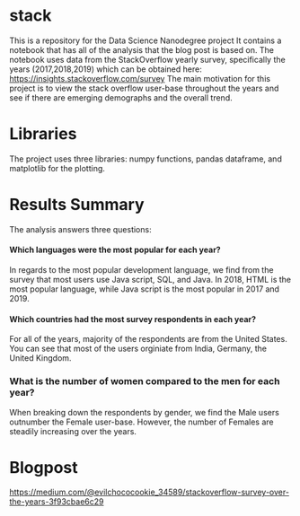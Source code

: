# stack
This is a repository for the Data Science Nanodegree project
It contains a notebook that has all of the analysis that the blog post is based on. The notebook uses data from the StackOverflow yearly survey, specifically the years (2017,2018,2019) which can be obtained here: https://insights.stackoverflow.com/survey
The main motivation for this project is to view the stack overflow user-base throughout the years and see if there are emerging demographs and the overall trend.

# Libraries
The project uses three libraries: numpy functions, pandas dataframe, and matplotlib for the plotting.


# Results Summary

The analysis answers three questions:
#### Which languages were the most popular for each year? 
In regards to the most popular development language, we find from the survey that most users use Java script, SQL, and Java. In 2018, HTML is the most popular language, while Java script is the most popular in 2017 and 2019.
#### Which countries had the most survey respondents in each year?
For all of the years, majority of the respondents are from the United States. You can see that most of the users orginiate from India, Germany, the United Kingdom.
### What is the number of women compared to the men for each year?
When breaking down the respondents by gender, we find the Male users outnumber the Female user-base. However, the number of Females are steadily increasing over the years.
 
 
# Blogpost
https://medium.com/@evilchococookie_34589/stackoverflow-survey-over-the-years-3f93cbae6c29

